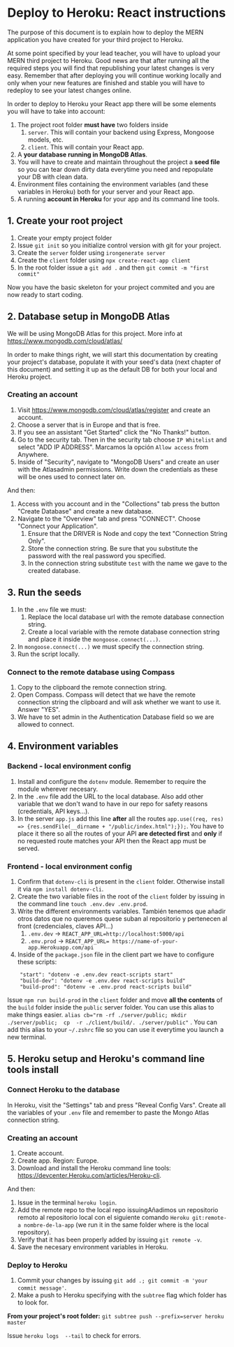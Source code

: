 # Deploy to Heroku: React instructions

The purpose of this document is to explain how to deploy the MERN application you have created for your third project to Heroku.

At some point specified by your lead teacher, you will have to upload your MERN third project to Heroku. Good news are that after running all the required steps you will find that republishing your latest changes is very easy. Remember that after deploying you will continue working locally and only when your new features are finished and stable you will have to redeploy to see your latest changes online.

In order to deploy to Heroku your React app there will be some elements you will have to take into account:

1. The project root folder **must have** two folders inside
   1. `server`. This will contain your backend using Express, Mongoose models, etc.
   2. `client`. This will contain your React app.
2. A **your database running in MongoDB Atlas**.
3. You will have to create and maintain throughout the project a **seed file** so you can tear down dirty data everytime you need and repopulate your DB with clean data.
4. Environment files containing the environment variables (and these variables in Heroku) both for your server and your React app.
5. A running **account in Heroku** for your app and its command line tools.

## 1. Create your root project
1. Create your empty project folder
2. Issue `git init` so you initialize control version with git for your project.
3. Create the `server` folder using `irongenerate server`
4. Create the `client` folder using `npx create-react-app client`
5. In the root folder issue a `git add .` and then `git commit -m "first commit"`

Now you have the basic skeleton for your project commited and you are now ready to start coding.

## 2. Database setup in MongoDB Atlas
We will be using MongoDB Atlas for this project. More info at https://www.mongodb.com/cloud/atlas/ 

In order to make things right, we will start this documentation by creating your project's database, populate it with your seed's data (next chapter of this document) and setting it up as the default DB for both your local and Heroku project.

### Creating an account
1. Visit https://www.mongodb.com/cloud/atlas/register and create an account.
2. Choose a server that is in Europe and that is free.
3. If you see an assistant "Get Started" click the "No Thanks!" button.
4. Go to the security tab. Then in the security tab choose `IP Whitelist` and select "ADD IP ADDRESS". Marcamos la opción `Allow access` from Anywhere.
5. Inside of "Security", navigate to "MongoDB Users" and create an user with the Atlasadmin permissions. Write down the credentials as these will be ones used to connect later on.

And then:

1. Access with you account and in the "Collections" tab press the button "Create Database" and create a new database.
2. Navigate to the "Overview" tab and press "CONNECT". Choose "Connect your Application".
   1. Ensure that the DRIVER is Node and copy the text "Connection String Only".
   2. Store the connection string. Be sure that you substitute the password with the real password you specified.
   3. In the connection string substitute `test` with the name we gave to the created database.

## 3. Run the seeds
1. In the `.env` file we must:
   1. Replace the local database url with the remote database connection string.
   2. Create a local variable with the remote database connection string and place it inside the `mongoose.connect(...)`.
2. In  `mongoose.connect(...)` we must specify the connection string.
3. Run the script locally.

### Connect to the remote database using Compass
1. Copy to the clipboard the remote connection string.
2. Open Compass. Compass will detect that we have the remote connection string the clipboard and will ask whether we want to use it. Answer "YES".
3. We have to set admin in the Authentication Database field so we are allowed to connect.
   
## 4. Environment variables
### Backend - local environment config
1. Install and configure the `dotenv` module. Remember to require the module wherever necesary.
2. In the `.env` file add the URL to the local database. Also add other variable that we don't wand to have in our repo for safety reasons (credentials, API keys...).
3. In the server `app.js` add this line **after** all the routes  `app.use((req, res) => {res.sendFile(__dirname + "/public/index.html");});`. You have to place it there so all the routes of your API **are detected first** and **only** if no requested route matches your API then the React app must be served.

### Frontend - local environment config
1. Confirm that `dotenv-cli` is present in the `client` folder. Otherwise install it via `npm install dotenv-cli`.
2. Create the two variable files in the root of the `client` folder by issuing in the command line `touch .env.dev .env.prod`.
3. Write the different environments variables.  También tenemos que añadir otros datos que no queremos quese suban al repositorio y pertenecen al front (credenciales, claves API...)
    1. `.env.dev` -> `REACT_APP_URL=http://localhost:5000/api`
    2. `.env.prod` -> `REACT_APP_URL= https://name-of-your-app.Herokuapp.com/api`
4. Inside of the `package.json` file in the client part we have to configure these scripts:
```
    "start": "dotenv -e .env.dev react-scripts start"
    "build-dev": "dotenv -e .env.dev react-scripts build"
    "build-prod": "dotenv -e .env.prod react-scripts build"
```

Issue `npm run build-prod` in the `client` folder and move **all the contents** of the `build` folder inside the `public` server folder. You can use this alias to make things easier. `alias cb="rm -rf ./server/public; mkdir ./server/public;  cp  -r ./client/build/. ./server/public"` . You can add this alias to your `~/.zshrc` file so you can use it everytime you launch a new terminal.

## 5. Heroku setup and Heroku's command line tools install

### Connect Heroku to the database
In Heroku, visit the "Settings" tab and press "Reveal Config Vars". Create all the variables of your `.env` file and remember to paste the Mongo Atlas connection string.

### Creating an account
1. Create account.
2. Create app. Region: Europe.
3. Download and install the Heroku command line tools: https://devcenter.Heroku.com/articles/Heroku-cli.
   
And then:
1. Issue in the terminal `heroku login`.
2. Add the remote repo to the local repo issuingAñadimos un repositorio remoto al repositorio local con el siguiente comando `Heroku git:remote-a nombre-de-la-app` (we run it in the same folder where is the local repository).
3. Verify that it has been properly added by issuing `git remote -v`.
4. Save the necesary environment variables in Heroku.

### Deploy to Heroku
1. Commit your changes by issuing `git add .; git commit -m 'your commit message'`.
2. Make a push to Heroku specifying with the `subtree` flag which folder has to look for.

**From your project's root folder:** `git subtree push --prefix=server heroku master`

Issue `heroku logs  --tail` to check for errors.